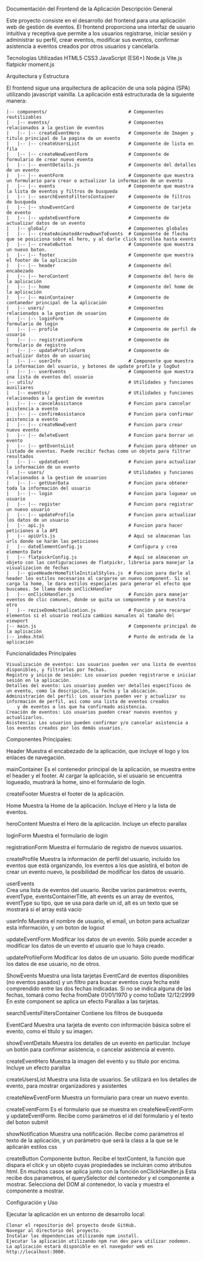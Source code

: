 Documentación del Frontend de la Aplicación
Descripción General

Este proyecto consiste en el desarrollo del frontend para una aplicación web de gestión de eventos. El frontend proporciona una interfaz de usuario intuitiva y receptiva que permite a los usuarios registrarse, iniciar sesión y administrar su perfil, crear eventos, modificar sus eventos, confirmar asistencia a eventos creados por otros usuarios y cancelarla.

Tecnologías Utilizadas
    HTML5
    CSS3
    JavaScript (ES6+)
    Node.js
    Vite.js
    flatpickr
    moment.js

Arquitectura y Estructura

El frontend sigue una arquitectura de aplicación de una sola página (SPA) utilizando javascript vainilla. La aplicación está estructurada de la siguiente manera:


    |-- components/                              # Componentes reutilizables
    |   |-- eventss/                             # Componentes relacionados a la gestion de eventos
    |   |-- |-- createEventHero                  # Componente de Imagen y titulo principal de la pagina de un evento
    |   |-- |-- createUsersList                  # Componente de lista en fila
    |   |-- |-- createNewEventForm               # Componente de formulario de crear nuevo evento
    |   |-- |-- eventDetails.js                  # Componente del detalles de un evento
    |   |-- |-- eventForm                        # Componente que muestra un formulario para crear o actualizar la informacion de un evento
    |   |-- |-- events                           # Componente que muestra la lista de eventos y filtros de busqueda
    |   |-- |-- searchEventsFiltersContainer     # Componente de filtros de busqueda
    |   |-- |-- showEventCard                    # Componente de tarjeta de evento
    |   |-- |-- updateEventForm                  # Componente de actualizar datos de un evento
    |   |-- global/                              # Componentes globales
    |   |-- |-- createAnimatedArrowDownToEvents  # Componente de flecha que se posiciona sobre el hero, y al darle click scrollea hasta events
    |   |-- |-- createButton                     # Componente que muestra un nuevo boton. 
    |   |-- |-- footer                           # Componente que muestra el footer de la aplicación
    |   |-- |-- header                           # Componente del encabezado
    |   |-- |-- heroContent                      # Componente del hero de la aplicación
    |   |-- |-- home                             # Componente del home de la aplicación
    |   |-- |-- mainContainer                    # Componente de contanedor principal de la aplicación
    |   |-- users/                               # Componentes relacionados a la gestion de usuarios
    |   |-- |-- loginForm                        # Componente de formulario de login
    |   |-- |-- profile                          # Componente de perfil de usuario
    |   |-- |-- registrationForm                 # Componente de formulario de registro
    |   |-- |-- updateProfileForm                # Componente de actualizar datos de un usuarioç
    |   |-- |-- userInfo                         # Componente que muestra la informacion del usuario, y botones de update profile y logOut
    |   |-- |-- userEvents                       # Componente que muestra una lista de eventos del usuario
    |-- utils/                                   # Utilidades y funciones auxiliares
    |   |-- eventss/                             # Utilidades y funciones relacionados a la gestion de eventos
    |   |-- |-- cancelAssistance                 # Funcion para cancelar asistencia a evento
    |   |-- |-- confirmAssistance                # Funcion para confirmar asistencia a evento
    |   |-- |-- createNewEvent                   # Funcion para crear nuevo evento
    |   |-- |-- deleteEvent                      # Funcion para borrar un evento
    |   |-- |-- getEventsList                    # Funcion para obtener un listado de eventos. Puede recibir fechas como un objeto para filtrar resultados
    |   |-- |-- updateEvent                      # Funcion para actualizar la información de un evento
    |   |-- users/                               # Utilidades y funciones relacionados a la gestion de usuarios
    |   |-- |-- getUserData                      # Funcion para obtener toda la información del usuario
    |   |-- |-- login                            # Funcion para loguear un usuario
    |   |-- |-- register                         # Funcion para registrar un nuevo usuario
    |   |-- |-- updateProfile                    # Funcion para actualizar los datos de un usuario
    |   |-- api.js                               # Funcion para hacer peticiones a la API
    |   |-- apiUrls.js                           # Aquí se almacenan las urls donde se harán las peticiones
    |   |-- dateElementConfig.js                 # Configura y crea elemento Date
    |   |-- flatpickrConfig.js                   # Aquí se almacenan un objeto con las configuraciones de flatpickr, libreria para manejar la visualizacion de fechas
    |   |-- giveHeaderHomeTitleInitialStyles.js  # Funcion para darle al header los estilos necesarios al cargarse un nuevo component. Si se carga la home, le dara estilos especiales para generar el efecto que buscamos. Se llama desde onClickHandler
    |   |-- onClickHandler.js                    # Función para manejar eventos de clic comunes, donde se quita un componente y se muestra otro
    |   |-- reziseDomActualization.js            # Función para recargar elementos si el usuario realiza cambios manuales al tamaño del viewport
    |-- main.js                                  # Componente principal de la aplicación
    |-- index.html                               # Punto de entrada de la aplicación


Funcionalidades Principales

    Visualización de eventos: Los usuarios pueden ver una lista de eventos disponibles, y filtrarlos por fechas.
    Registro y inicio de sesión: Los usuarios pueden registrarse e iniciar sesión en la aplicación.
    Detalles del evento: Los usuarios pueden ver detalles específicos de un evento, como la descripción, la fecha y la ubicación.
    Administración del perfil: Los usuarios pueden ver y actualizar su información de perfil, así como una lista de eventos creados
        y de eventos a los que ha confirmado asistencia.
    Creación de eventos: Los usuarios pueden crear nuevos eventos y actualizarlos.
    Asistencia: Los usuarios pueden confirmar y/o cancelar asistencia a los eventos creados por los demás usuarios.

Componentes Principales:

Header
    Muestra el encabezado de la aplicación, que incluye el logo y los enlaces de navegación.

mainContainer
    Es el contenedor principal de la aplicación, se muestra entre el header y el footer. Al cargar la aplicación, si el usuario se encuentra
    logueado, mustrará la home, sino el formulario de login.

createFooter
    Muestra el footer de la aplicación.

Home
    Muestra la Home de la aplicación. Incluye el Hero y la lista de eventos.

heroContent
    Muestra el Hero de la aplicación. Incluye un efecto parallax

loginForm
    Muestra el formulario de login

registrationForm
    Muestra el formulario de registro de nuevos usuarios.

createProfile
    Muestra la información de perfil del usuario, incluído los eventos que está organizando, los eventos a los que asistirá, el boton de crear un evento nuevo, la posibilidad de modificar los datos de usuario.

userEvents  
    Crea una lista de eventos del usuario. Recibe varios parámetros: events, eventType, eventsContainerTitle, alt 
    events es un array de eventos, eventType su tipo, que se usa para darle un id, alt es un texto que se mostrará si el array está vacío

userInfo
    Muestra el nombre de usuario, el email, un boton para actualizar esta información, y um boton de logout

updateEventForm
    Modificar los datos de un evento. Sólo puede acceder a modificar los datos de un evento el usuario que lo haya creado.

updateProfileForm
    Modificar los datos de un usuario. Sólo puede modificar los datos de ese usuario, no de otros.

ShowEvents
    Muestra una lista tarjetas EventCard de eventos disponibles (no eventos pasados) y un filtro para buscar eventos cuya fecha
esté comprendido entre las dos fechas indicadas. Si no se indica alguna de las fechas, tomará como fecha fromDate 01/01/1970 y como
toDate 12/12/2999 En este component se aplica un efecto Parallax a las tarjetas.

searchEventsFiltersContainer
    Contiene los filtros de busqueda

EventCard
    Muestra una tarjeta de evento con información básica sobre el evento, como el título y su imagen.

showEventDetails
    Muestra los detalles de un evento en particular. Incluye un botón para confirmar asistencia, o cancelar asistencia al evento.

createEventHero
    Muestra la imagen del evento y su título por encima. Incluye un efecto parallax

createUsersList
    Muestra una lista de usuarios. Se utilizará en los detalles de evento, para mostrar organizadores y asistentes

createNewEventForm
    Muestra un formulario para crear un nuevo evento.

createEventForm
    Es el formulario que se muestra en createNewEventForm y updateEventForm. Recibe como parámetros el id del formulario y el texto del boton submit

showNotification
    Muestra una notificación. Recibe como parámetros el texto de la aplicación, y un parámetro que será la class a la que se le aplicarán estilos css

createButton
    Componente button. Recibe el textContent, la función que dispara el click y un objeto cuyas propiedades se incluiran como atributos html. En muchos casos se aplica junto con la función onClickHandler.js Esta recibe dos parametros, el querySelector del contenedor y el componente a mostrar. Selecciona del DOM al contenedor, lo vacía y muestra el componente a mostrar.

Configuración y Uso

Ejecutar la aplicación en un entorno de desarrollo local:

    Clonar el repositorio del proyecto desde GitHub.
    Navegar al directorio del proyecto.
    Instalar las dependencias utilizando npm install.
    Ejecutar la aplicación utilizando npm run dev para utilizar nodemon.
    La aplicación estará disponible en el navegador web en http://localhost:3000.